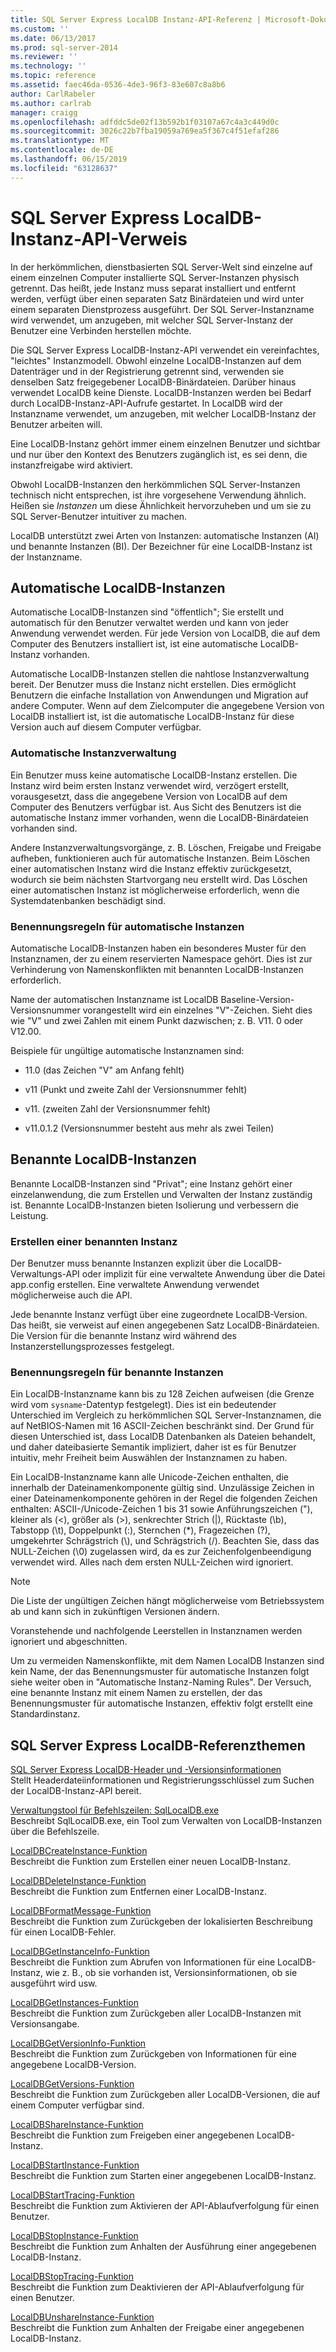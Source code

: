 ```yaml
---
title: SQL Server Express LocalDB Instanz-API-Referenz | Microsoft-Dokumentation
ms.custom: ''
ms.date: 06/13/2017
ms.prod: sql-server-2014
ms.reviewer: ''
ms.technology: ''
ms.topic: reference
ms.assetid: faec46da-0536-4de3-96f3-83e607c8a8b6
author: CarlRabeler
ms.author: carlrab
manager: craigg
ms.openlocfilehash: adfddc5de02f13b592b1f03107a67c4a3c449d0c
ms.sourcegitcommit: 3026c22b7fba19059a769ea5f367c4f51efaf286
ms.translationtype: MT
ms.contentlocale: de-DE
ms.lasthandoff: 06/15/2019
ms.locfileid: "63128637"
---
```

# <a name="sql-server-express-localdb-instance-api-reference"></a>SQL Server Express LocalDB-Instanz-API-Verweis
  In der herkömmlichen, dienstbasierten SQL Server-Welt sind einzelne auf einem einzelnen Computer installierte SQL Server-Instanzen physisch getrennt. Das heißt, jede Instanz muss separat installiert und entfernt werden, verfügt über einen separaten Satz Binärdateien und wird unter einem separaten Dienstprozess ausgeführt. Der SQL Server-Instanzname wird verwendet, um anzugeben, mit welcher SQL Server-Instanz der Benutzer eine Verbinden herstellen möchte.  
  
 Die SQL Server Express LocalDB-Instanz-API verwendet ein vereinfachtes, "leichtes" Instanzmodell. Obwohl einzelne LocalDB-Instanzen auf dem Datenträger und in der Registrierung getrennt sind, verwenden sie denselben Satz freigegebener LocalDB-Binärdateien. Darüber hinaus verwendet LocalDB keine Dienste. LocalDB-Instanzen werden bei Bedarf durch LocalDB-Instanz-API-Aufrufe gestartet. In LocalDB wird der Instanzname verwendet, um anzugeben, mit welcher LocalDB-Instanz der Benutzer arbeiten will.  
  
 Eine LocalDB-Instanz gehört immer einem einzelnen Benutzer und sichtbar und nur über den Kontext des Benutzers zugänglich ist, es sei denn, die instanzfreigabe wird aktiviert.  
  
 Obwohl LocalDB-Instanzen den herkömmlichen SQL Server-Instanzen technisch nicht entsprechen, ist ihre vorgesehene Verwendung ähnlich. Heißen sie *Instanzen* um diese Ähnlichkeit hervorzuheben und um sie zu SQL Server-Benutzer intuitiver zu machen.  
  
 LocalDB unterstützt zwei Arten von Instanzen: automatische Instanzen (AI) und benannte Instanzen (BI). Der Bezeichner für eine LocalDB-Instanz ist der Instanzname.  
  
## <a name="automatic-localdb-instances"></a>Automatische LocalDB-Instanzen  
 Automatische LocalDB-Instanzen sind "öffentlich"; Sie erstellt und automatisch für den Benutzer verwaltet werden und kann von jeder Anwendung verwendet werden. Für jede Version von LocalDB, die auf dem Computer des Benutzers installiert ist, ist eine automatische LocalDB-Instanz vorhanden.  
  
 Automatische LocalDB-Instanzen stellen die nahtlose Instanzverwaltung bereit. Der Benutzer muss die Instanz nicht erstellen. Dies ermöglicht Benutzern die einfache Installation von Anwendungen und Migration auf andere Computer. Wenn auf dem Zielcomputer die angegebene Version von LocalDB installiert ist, ist die automatische LocalDB-Instanz für diese Version auch auf diesem Computer verfügbar.  
  
### <a name="automatic-instance-management"></a>Automatische Instanzverwaltung  
 Ein Benutzer muss keine automatische LocalDB-Instanz erstellen. Die Instanz wird beim ersten Instanz verwendet wird, verzögert erstellt, vorausgesetzt, dass die angegebene Version von LocalDB auf dem Computer des Benutzers verfügbar ist. Aus Sicht des Benutzers ist die automatische Instanz immer vorhanden, wenn die LocalDB-Binärdateien vorhanden sind.  
  
 Andere Instanzverwaltungsvorgänge, z. B. Löschen, Freigabe und Freigabe aufheben, funktionieren auch für automatische Instanzen. Beim Löschen einer automatischen Instanz wird die Instanz effektiv zurückgesetzt, wodurch sie beim nächsten Startvorgang neu erstellt wird. Das Löschen einer automatischen Instanz ist möglicherweise erforderlich, wenn die Systemdatenbanken beschädigt sind.  
  
### <a name="automatic-instance-naming-rules"></a>Benennungsregeln für automatische Instanzen  
 Automatische LocalDB-Instanzen haben ein besonderes Muster für den Instanznamen, der zu einem reservierten Namespace gehört. Dies ist zur Verhinderung von Namenskonflikten mit benannten LocalDB-Instanzen erforderlich.  
  
 Name der automatischen Instanzname ist LocalDB Baseline-Version-Versionsnummer vorangestellt wird ein einzelnes "V"-Zeichen. Sieht dies wie "V" und zwei Zahlen mit einem Punkt dazwischen; z. B. V11. 0 oder V12.00.  
  
 Beispiele für ungültige automatische Instanznamen sind:  
  
-   11.0 (das Zeichen "V" am Anfang fehlt)  
  
-   v11 (Punkt und zweite Zahl der Versionsnummer fehlt)  
  
-   v11. (zweiten Zahl der Versionsnummer fehlt)  
  
-   v11.0.1.2 (Versionsnummer besteht aus mehr als zwei Teilen)  
  
## <a name="named-localdb-instances"></a>Benannte LocalDB-Instanzen  
 Benannte LocalDB-Instanzen sind "Privat"; eine Instanz gehört einer einzelanwendung, die zum Erstellen und Verwalten der Instanz zuständig ist. Benannte LocalDB-Instanzen bieten Isolierung und verbessern die Leistung.  
  
### <a name="named-instance-creation"></a>Erstellen einer benannten Instanz  
 Der Benutzer muss benannte Instanzen explizit über die LocalDB-Verwaltungs-API oder implizit für eine verwaltete Anwendung über die Datei app.config erstellen. Eine verwaltete Anwendung verwendet möglicherweise auch die API.  
  
 Jede benannte Instanz verfügt über eine zugeordnete LocalDB-Version. Das heißt, sie verweist auf einen angegebenen Satz LocalDB-Binärdateien. Die Version für die benannte Instanz wird während des Instanzerstellungsprozesses festgelegt.  
  
### <a name="named-instance-naming-rules"></a>Benennungsregeln für benannte Instanzen  
 Ein LocalDB-Instanzname kann bis zu 128 Zeichen aufweisen (die Grenze wird vom `sysname`-Datentyp festgelegt). Dies ist ein bedeutender Unterschied im Vergleich zu herkömmlichen SQL Server-Instanznamen, die auf NetBIOS-Namen mit 16 ASCII-Zeichen beschränkt sind. Der Grund für diesen Unterschied ist, dass LocalDB Datenbanken als Dateien behandelt, und daher dateibasierte Semantik impliziert, daher ist es für Benutzer intuitiv, mehr Freiheit beim Auswählen der Instanznamen zu haben.  
  
 Ein LocalDB-Instanzname kann alle Unicode-Zeichen enthalten, die innerhalb der Dateinamenkomponente gültig sind. Unzulässige Zeichen in einer Dateinamenkomponente gehören in der Regel die folgenden Zeichen enthalten: ASCII-/Unicode-Zeichen 1 bis 31 sowie Anführungszeichen ("), kleiner als (\<), größer als (>), senkrechter Strich (|), Rücktaste (\b), Tabstopp (\t), Doppelpunkt (:), Sternchen (*), Fragezeichen (?), umgekehrter Schrägstrich (\\), und Schrägstrich (/). Beachten Sie, dass das NULL-Zeichen (\0) zugelassen wird, da es zur Zeichenfolgenbeendigung verwendet wird. Alles nach dem ersten NULL-Zeichen wird ignoriert.  
  
> [!NOTE]  
>  Die Liste der ungültigen Zeichen hängt möglicherweise vom Betriebssystem ab und kann sich in zukünftigen Versionen ändern.  
  
 Voranstehende und nachfolgende Leerstellen in Instanznamen werden ignoriert und abgeschnitten.  
  
 Um zu vermeiden Namenskonflikte, mit dem Namen LocalDB Instanzen sind kein Name, der das Benennungsmuster für automatische Instanzen folgt siehe weiter oben in "Automatische Instanz-Naming Rules". Der Versuch, eine benannte Instanz mit einem Namen zu erstellen, der das Benennungsmuster für automatische Instanzen, effektiv folgt erstellt eine Standardinstanz.  
  
## <a name="sql-server-express-localdb-reference-topics"></a>SQL Server Express LocalDB-Referenzthemen  
 [SQL Server Express LocalDB-Header und -Versionsinformationen](sql-server-express-localdb-header-and-version-information.md)  
 Stellt Headerdateiinformationen und Registrierungsschlüssel zum Suchen der LocalDB-Instanz-API bereit.  
  
 [Verwaltungstool für Befehlszeilen: SqlLocalDB.exe](command-line-management-tool-sqllocaldb-exe.md)  
 Beschreibt SqlLocalDB.exe, ein Tool zum Verwalten von LocalDB-Instanzen über die Befehlszeile.  
  
 [LocalDBCreateInstance-Funktion](localdbcreateinstance-function.md)  
 Beschreibt die Funktion zum Erstellen einer neuen LocalDB-Instanz.  
  
 [LocalDBDeleteInstance-Funktion](localdbdeleteinstance-function.md)  
 Beschreibt die Funktion zum Entfernen einer LocalDB-Instanz.  
  
 [LocalDBFormatMessage-Funktion](localdbformatmessage-function.md)  
 Beschreibt die Funktion zum Zurückgeben der lokalisierten Beschreibung für einen LocalDB-Fehler.  
  
 [LocalDBGetInstanceInfo-Funktion](localdbgetinstanceinfo-function.md)  
 Beschreibt die Funktion zum Abrufen von Informationen für eine LocalDB-Instanz, wie z. B., ob sie vorhanden ist, Versionsinformationen, ob sie ausgeführt wird usw.  
  
 [LocalDBGetInstances-Funktion](localdbgetinstances-function.md)  
 Beschreibt die Funktion zum Zurückgeben aller LocalDB-Instanzen mit Versionsangabe.  
  
 [LocalDBGetVersionInfo-Funktion](localdbgetversioninfo-function.md)  
 Beschreibt die Funktion zum Zurückgeben von Informationen für eine angegebene LocalDB-Version.  
  
 [LocalDBGetVersions-Funktion](localdbgetversions-function.md)  
 Beschreibt die Funktion zum Zurückgeben aller LocalDB-Versionen, die auf einem Computer verfügbar sind.  
  
 [LocalDBShareInstance-Funktion](localdbshareinstance-function.md)  
 Beschreibt die Funktion zum Freigeben einer angegebenen LocalDB-Instanz.  
  
 [LocalDBStartInstance-Funktion](localdbstartinstance-function.md)  
 Beschreibt die Funktion zum Starten einer angegebenen LocalDB-Instanz.  
  
 [LocalDBStartTracing-Funktion](localdbstarttracing-function.md)  
 Beschreibt die Funktion zum Aktivieren der API-Ablaufverfolgung für einen Benutzer.  
  
 [LocalDBStopInstance-Funktion](localdbstopinstance-function.md)  
 Beschreibt die Funktion zum Anhalten der Ausführung einer angegebenen LocalDB-Instanz.  
  
 [LocalDBStopTracing-Funktion](localdbstoptracing-function.md)  
 Beschreibt die Funktion zum Deaktivieren der API-Ablaufverfolgung für einen Benutzer.  
  
 [LocalDBUnshareInstance-Funktion](localdbunshareinstance-function.md)  
 Beschreibt die Funktion zum Anhalten der Freigabe einer angegebenen LocalDB-Instanz.  
  
  
